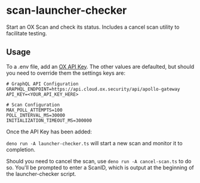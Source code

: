 # scan-launcher-checker
Start an OX Scan and check its status. Includes a cancel scan utility to facilitate testing.

## Usage

To a .env file, add an [OX API Key](https://docs.ox.security/api-documentation/api-reference/ox-api-authentication). The other values are defaulted, but should you need to override them
the settings keys are:

```
# GraphQL API Configuration
GRAPHQL_ENDPOINT=https://api.cloud.ox.security/api/apollo-gateway
API_KEY=<YOUR_API_KEY_HERE>

# Scan Configuration
MAX_POLL_ATTEMPTS=100
POLL_INTERVAL_MS=30000
INITIALIZATION_TIMEOUT_MS=300000
```

Once the API Key has been added:

`deno run -A launcher-checker.ts` will start a new scan and monitor it to completion.

Should you need to cancel the scan, use `deno run -A cancel-scan.ts` to do so. You'll be prompted to enter a ScanID, which is output at the beginning of the launcher-checker script.
